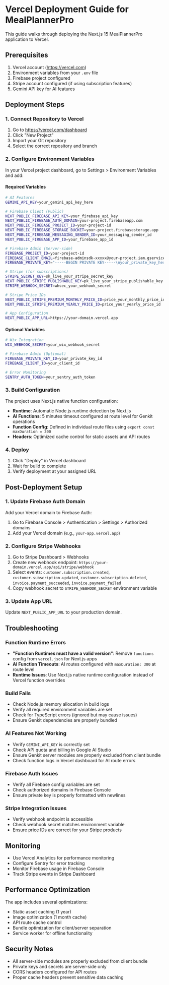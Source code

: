 # Vercel Deployment Guide for MealPlannerPro

This guide walks through deploying the Next.js 15 MealPlannerPro application to Vercel.

## Prerequisites

1. Vercel account (https://vercel.com)
2. Environment variables from your `.env` file
3. Firebase project configured
4. Stripe account configured (if using subscription features)
5. Gemini API key for AI features

## Deployment Steps

### 1. Connect Repository to Vercel

1. Go to https://vercel.com/dashboard
2. Click "New Project"
3. Import your Git repository
4. Select the correct repository and branch

### 2. Configure Environment Variables

In your Vercel project dashboard, go to Settings > Environment Variables and add:

#### Required Variables
```bash
# AI Features
GEMINI_API_KEY=your_gemini_api_key_here

# Firebase Client (Public)
NEXT_PUBLIC_FIREBASE_API_KEY=your_firebase_api_key
NEXT_PUBLIC_FIREBASE_AUTH_DOMAIN=your-project.firebaseapp.com
NEXT_PUBLIC_FIREBASE_PROJECT_ID=your-project-id
NEXT_PUBLIC_FIREBASE_STORAGE_BUCKET=your-project.firebasestorage.app
NEXT_PUBLIC_FIREBASE_MESSAGING_SENDER_ID=your_messaging_sender_id
NEXT_PUBLIC_FIREBASE_APP_ID=your_firebase_app_id

# Firebase Admin (Server-side)
FIREBASE_PROJECT_ID=your-project-id
FIREBASE_CLIENT_EMAIL=firebase-adminsdk-xxxxx@your-project.iam.gserviceaccount.com
FIREBASE_PRIVATE_KEY="-----BEGIN PRIVATE KEY-----\nyour_private_key_here\n-----END PRIVATE KEY-----"

# Stripe (for subscriptions)
STRIPE_SECRET_KEY=sk_live_your_stripe_secret_key
NEXT_PUBLIC_STRIPE_PUBLISHABLE_KEY=pk_live_your_stripe_publishable_key
STRIPE_WEBHOOK_SECRET=whsec_your_webhook_secret

# Stripe Price IDs
NEXT_PUBLIC_STRIPE_PREMIUM_MONTHLY_PRICE_ID=price_your_monthly_price_id
NEXT_PUBLIC_STRIPE_PREMIUM_YEARLY_PRICE_ID=price_your_yearly_price_id

# App Configuration
NEXT_PUBLIC_APP_URL=https://your-domain.vercel.app
```

#### Optional Variables
```bash
# Wix Integration
WIX_WEBHOOK_SECRET=your_wix_webhook_secret

# Firebase Admin (Optional)
FIREBASE_PRIVATE_KEY_ID=your_private_key_id
FIREBASE_CLIENT_ID=your_client_id

# Error Monitoring
SENTRY_AUTH_TOKEN=your_sentry_auth_token
```

### 3. Build Configuration

The project uses Next.js native function configuration:

- **Runtime**: Automatic Node.js runtime detection by Next.js
- **AI Functions**: 5 minutes timeout configured at route level for Genkit operations
- **Function Config**: Defined in individual route files using `export const maxDuration = 300`
- **Headers**: Optimized cache control for static assets and API routes

### 4. Deploy

1. Click "Deploy" in Vercel dashboard
2. Wait for build to complete
3. Verify deployment at your assigned URL

## Post-Deployment Setup

### 1. Update Firebase Auth Domain

Add your Vercel domain to Firebase Auth:
1. Go to Firebase Console > Authentication > Settings > Authorized domains
2. Add your Vercel domain (e.g., `your-app.vercel.app`)

### 2. Configure Stripe Webhooks

1. Go to Stripe Dashboard > Webhooks
2. Create new webhook endpoint: `https://your-domain.vercel.app/api/stripe/webhook`
3. Select events: `customer.subscription.created`, `customer.subscription.updated`, `customer.subscription.deleted`, `invoice.payment_succeeded`, `invoice.payment_failed`
4. Copy webhook secret to `STRIPE_WEBHOOK_SECRET` environment variable

### 3. Update App URL

Update `NEXT_PUBLIC_APP_URL` to your production domain.

## Troubleshooting

### Function Runtime Errors
- **"Function Runtimes must have a valid version"**: Remove `functions` config from `vercel.json` for Next.js apps
- **AI Function Timeouts**: AI routes configured with `maxDuration: 300` at route level
- **Runtime Issues**: Use Next.js native runtime configuration instead of Vercel function overrides

### Build Fails
- Check Node.js memory allocation in build logs
- Verify all required environment variables are set
- Check for TypeScript errors (ignored but may cause issues)
- Ensure Genkit dependencies are properly bundled

### AI Features Not Working
- Verify `GEMINI_API_KEY` is correctly set
- Check API quota and billing in Google AI Studio
- Ensure Genkit server modules are properly excluded from client bundle
- Check function logs in Vercel dashboard for AI route errors

### Firebase Auth Issues
- Verify all Firebase config variables are set
- Check authorized domains in Firebase Console
- Ensure private key is properly formatted with newlines

### Stripe Integration Issues
- Verify webhook endpoint is accessible
- Check webhook secret matches environment variable
- Ensure price IDs are correct for your Stripe products

## Monitoring

- Use Vercel Analytics for performance monitoring
- Configure Sentry for error tracking
- Monitor Firebase usage in Firebase Console
- Track Stripe events in Stripe Dashboard

## Performance Optimization

The app includes several optimizations:
- Static asset caching (1 year)
- Image optimization (1 month cache)
- API route cache control
- Bundle optimization for client/server separation
- Service worker for offline functionality

## Security Notes

- All server-side modules are properly excluded from client bundle
- Private keys and secrets are server-side only
- CORS headers configured for API routes
- Proper cache headers prevent sensitive data caching